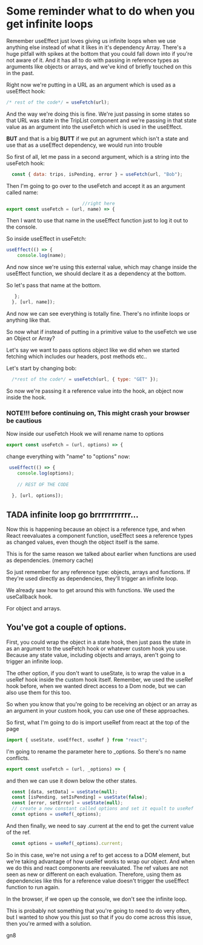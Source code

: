 # Some reminder what to do when you get infinite loops

Remember useEffect just loves giving us infinite loops when we use anything else instead of what it likes in it's dependency Array. There's a huge pitfall with spikes at the bottom that you could fall down into if you're not aware of it. And it has all to do with passing in reference types as arguments like objects or arrays, and we've kind of briefly touched on this in the past.


Right now we're putting in a URL as an argument which is used as a useEffect hook:
```jsx
/* rest of the code*/ = useFetch(url);
```

And the way we're doing this is fine. We're just passing in some states so that URL was state in the TripList component and we're passing in that state value as an argument into the useFetch which is used in the useEffect.

**BUT** and that is a big **BUTT** if we put an agrument which isn't a state and use that as a useEffect dependency, we would run into trouble

So first of all, let me pass in a second argument, which is a string into the useFetch hook:
```jsx
  const { data: trips, isPending, error } = useFetch(url, "Bob");
```
Then I'm going to go over to the useFetch and accept it as an argument called name:
```jsx
                            //right here
export const useFetch = (url, name) => {
```
Then I want to use that name in the useEffect function just to log it out to the console.

So inside useEffect in useFetch:
```jsx
useEffect(() => {
    console.log(name);
```
And now since we're using this external value, which may change inside the useEffect function, we should declare it as a dependency at the bottom.

So let's pass that name at the bottom.
```jsx
   };
  }, [url, name]);
```

And now we can see everything is totally fine.
There's no infinite loops or anything like that.

So now what if instead of putting in a primitive value to the useFetch we use an Object or Array?

Let's say we want to pass options object like we did when we started fetching which includes our headers, post methods etc..

Let's start by changing bob:
```jsx
  /*rest of the code*/ = useFetch(url, { type: "GET" });
```
So now we're passing it a reference value into the hook, an object now inside the hook.

### **NOTE!!!** before continuing on, This might crash your browser be cautious

Now inside our useFetch Hook we will rename name to options

```jsx
export const useFetch = (url, options) => {
```
change everything with "name" to "options" now:
```jsx
 useEffect(() => {
    console.log(options);
    
    // REST OF THE CODE
      
  }, [url, options]);
```

## TADA infinite loop go brrrrrrrrrrr...

Now this is happening because an object is a reference type, and when React reevaluates a component function, useEffect sees a reference types as changed values, even though the object itself is the same.

This is for the same reason we talked about earlier when functions are used as dependencies. (memory cache)

So just remember for any reference type: objects, arrays and functions. If they're used directly as dependencies, they'll trigger an infinite loop.

We already saw how to get around this with functions. We used the useCallback hook.

For object and arrays.
## You've got a couple of options.
First, you could wrap the object in a state hook, then just pass the state in as an argument to the useFetch hook or whatever custom hook you use.
Because any state value, including objects and arrays, aren't going to trigger an infinite loop.

The other option, if you don't want to useState, is to wrap the value in a useRef hook inside the custom hook itself. 
Remember, we used the useRef hook before, when we wanted direct access to a Dom node, but we can also use them for this too.

So when you know that you're going to be receiving an object or an array as an argument in your custom hook, you can use one of these approaches.


So first, what I'm going to do is import useRef from react at the top of the page
```jsx
import { useState, useEffect, useRef } from "react";
```
 I'm going to rename the parameter here to _options. So there's no name conflicts.
 ```jsx
export const useFetch = (url, _options) => {
```
and then we can use it down below the other states.
```jsx
  const [data, setData] = useState(null);
  const [isPending, setIsPending] = useState(false);
  const [error, setError] = useState(null);
  // create a new constant called options and set it equalt to useRef
  const options = useRef(_options);
```
And then finally, we need to say .current at the end to get the current value of the ref.
```jsx
  const options = useRef(_options).current;
```


So in this case, we're not using a ref to get access to a DOM element, but we're taking advantage of how useRef works to wrap our object. And when we do this and react components are reevaluated. The ref values are not seen as new or different on each evaluation.
Therefore, using them as dependencies like this for a reference value doesn't trigger the useEffect function to run again.

In the browser, if we open up the console, we don't see the infinite loop.

This is probably not something that you're going to need to do very often, but I wanted to show you this just so that if you do come across this issue, then you're armed with a solution.

gn8